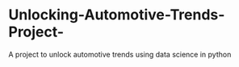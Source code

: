 # Unlocking-Automotive-Trends-Project-
A project to unlock automotive trends using data science in python 
